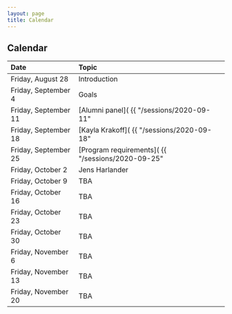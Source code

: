 ```yaml
---
layout: page
title: Calendar
---
```


## Calendar

| Date | Topic |
| :--- | :--- |
| Friday, August 28 | Introduction |
| Friday, September 4 | Goals |
| Friday, September 11 | [Alumni panel]( {{ "/sessions/2020-09-11" | relative_url }}) |
| Friday, September 18 | [Kayla Krakoff]( {{ "/sessions/2020-09-18" | relative_url }}) |
| Friday, September 25 | [Program requirements]( {{ "/sessions/2020-09-25" | relative_url }}) |
| Friday, October 2 | Jens Harlander |
| Friday, October 9 | TBA |
| Friday, October 16 | TBA |
| Friday, October 23 | TBA |
| Friday, October 30 | TBA |
| Friday, November 6 | TBA |
| Friday, November 13 | TBA |
| Friday, November 20 | TBA |
